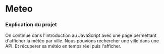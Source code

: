 # Meteo
### Explication du projet
On continue dans l'introduction au JavaScript avec une page permettant d'afficher la météo par ville.
Nous pouvions rechercher une ville dans une API. Et récuperer sa météo en temps réel puis l'afficher.
